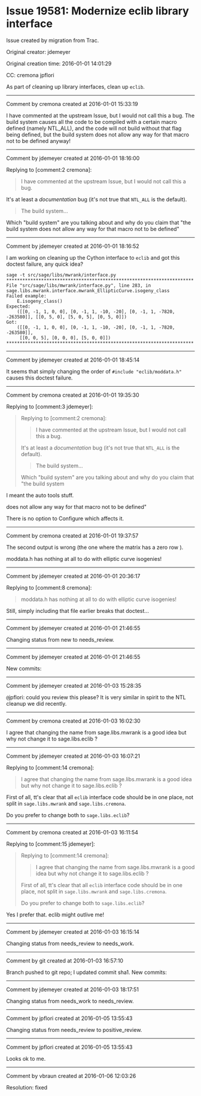 # Issue 19581: Modernize eclib library interface

Issue created by migration from Trac.

Original creator: jdemeyer

Original creation time: 2016-01-01 14:01:29

CC:  cremona jpflori

As part of cleaning up library interfaces, clean up `eclib`.


---

Comment by cremona created at 2016-01-01 15:33:19

I have commented at the upstream Issue, but I would not call this a bug.  The build system  causes all the code to be compiled with a certain macro defined (namely NTL_ALL), and the code will not build without that flag being defined, but the build system does not allow any way for that macro not to be defined anyway!


---

Comment by jdemeyer created at 2016-01-01 18:16:00

Replying to [comment:2 cremona]:
> I have commented at the upstream Issue, but I would not call this a bug.

It's at least a _documentation_ bug (it's not true that `NTL_ALL` is the default).

> The build system...

Which "build system" are you talking about and why do you claim that "the build system does not allow any way for that macro not to be defined"


---

Comment by jdemeyer created at 2016-01-01 18:16:52

I am working on cleaning up the Cython interface to `eclib` and got this doctest failure, any quick idea?

```
sage -t src/sage/libs/mwrank/interface.py
**********************************************************************
File "src/sage/libs/mwrank/interface.py", line 283, in sage.libs.mwrank.interface.mwrank_EllipticCurve.isogeny_class
Failed example:
    E.isogeny_class()
Expected:
    ([[0, -1, 1, 0, 0], [0, -1, 1, -10, -20], [0, -1, 1, -7820, -263580]], [[0, 5, 0], [5, 0, 5], [0, 5, 0]])
Got:
    ([[0, -1, 1, 0, 0], [0, -1, 1, -10, -20], [0, -1, 1, -7820, -263580]],
     [[0, 0, 5], [0, 0, 0], [5, 0, 0]])
**********************************************************************
```



---

Comment by jdemeyer created at 2016-01-01 18:45:14

It seems that simply changing the order of `#include "eclib/moddata.h"` causes this doctest failure.


---

Comment by cremona created at 2016-01-01 19:35:30

Replying to [comment:3 jdemeyer]:
> Replying to [comment:2 cremona]:
> > I have commented at the upstream Issue, but I would not call this a bug.
> 
> It's at least a _documentation_ bug (it's not true that `NTL_ALL` is the default).
> 
> > The build system...
> 
> Which "build system" are you talking about and why do you claim that "the build system 

I meant the auto tools stuff.



does not allow any way for that macro not to be defined"

There is no option to Configure which affects it.


---

Comment by cremona created at 2016-01-01 19:37:57

The second output is wrong  (the one where the matrix has a zero row ).

moddata.h has nothing at all to do with elliptic curve isogenies!


---

Comment by jdemeyer created at 2016-01-01 20:36:17

Replying to [comment:8 cremona]:
> moddata.h has nothing at all to do with elliptic curve isogenies!

Still, simply including that file earlier breaks that doctest...


---

Comment by jdemeyer created at 2016-01-01 21:46:55

Changing status from new to needs_review.


---

Comment by jdemeyer created at 2016-01-01 21:46:55

New commits:


---

Comment by jdemeyer created at 2016-01-03 15:28:35

`@`jpflori: could you review this please? It is very similar in spirit to the NTL cleanup we did recently.


---

Comment by cremona created at 2016-01-03 16:02:30

I agree that changing the name from sage.libs.mwrank is a good idea but why not change it to sage.libs.eclib ?


---

Comment by jdemeyer created at 2016-01-03 16:07:21

Replying to [comment:14 cremona]:
> I agree that changing the name from sage.libs.mwrank is a good idea but why not change it to sage.libs.eclib ?

First of all, tt's clear that all `eclib` interface code should be in one place, not split in `sage.libs.mwrank` and `sage.libs.cremona`.

Do you prefer to change both to `sage.libs.eclib`?


---

Comment by cremona created at 2016-01-03 16:11:54

Replying to [comment:15 jdemeyer]:
> Replying to [comment:14 cremona]:
> > I agree that changing the name from sage.libs.mwrank is a good idea but why not change it to sage.libs.eclib ?
> 
> First of all, tt's clear that all `eclib` interface code should be in one place, not split in `sage.libs.mwrank` and `sage.libs.cremona`.
> 
> Do you prefer to change both to `sage.libs.eclib`?

Yes I prefer that.   eclib might outlive me!


---

Comment by jdemeyer created at 2016-01-03 16:15:14

Changing status from needs_review to needs_work.


---

Comment by git created at 2016-01-03 16:57:10

Branch pushed to git repo; I updated commit sha1. New commits:


---

Comment by jdemeyer created at 2016-01-03 18:17:51

Changing status from needs_work to needs_review.


---

Comment by jpflori created at 2016-01-05 13:55:43

Changing status from needs_review to positive_review.


---

Comment by jpflori created at 2016-01-05 13:55:43

Looks ok to me.


---

Comment by vbraun created at 2016-01-06 12:03:26

Resolution: fixed

